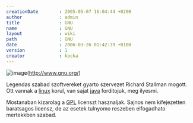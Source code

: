 ```yaml
---
creationDate        : 2005-05-07 16:04:44 +0200 
author              : admin 
title               : GNU 
name                : GNU 
layout              : wiki 
path                : GNU 
date                : 2006-03-26 01:42:39 +0100 
version             : 1 
creator             : kocka 
---
```

![image](http://www.gnu.org/graphics/gnu-head-sm.jpg)(http://www.gnu.org/)

Legendas szabad szoftvereket gyarto szervezet Richard Stallman mogott. Ott vannak a [linux](Linux.html) korul, van sajat [java](java.html) forditojuk, meg ilyesmi.

Mostanaban kizarolag a [GPL](GPL.html) licenszt hasznaljak. Sajnos nem kifejezetten baratsagos licensz, de az esetek tulnyomo reszeben elfogadhato mertekkben szabad.
